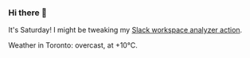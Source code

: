 ### Hi there :wave:

It's Saturday! I might be tweaking my [Slack workspace analyzer action](https://github.com/bewuethr/slack-analyzer).

Weather in Toronto: overcast, at +10°C.
